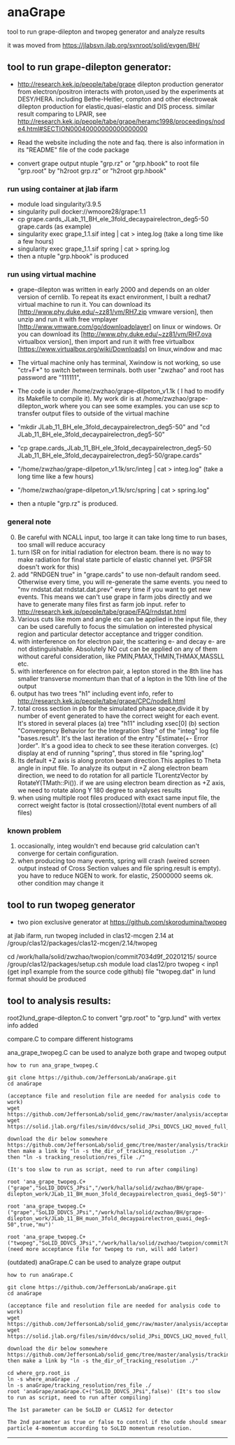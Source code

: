 # anaGrape
tool to run grape-dilepton and twopeg generator and analyze results

it was moved from https://jlabsvn.jlab.org/svnroot/solid/evgen/BH/

## tool to run grape-dilepton generator:

* http://research.kek.jp/people/tabe/grape 
dilepton production generator from electron/positron interacts with proton,used by the experiments at DESY/HERA. 
including Bethe-Heitler, compton and other electroweak dilepton production for elastic,quasi-elastic and DIS process.
similar result comparing to LPAIR, see http://research.kek.jp/people/tabe/grape/heramc1998/proceedings/node4.html#SECTION00040000000000000000

* Read the website including the note and faq. there is also information in its "README" file of the code package

* convert grape output ntuple "grp.rz" or "grp.hbook" to root file "grp.root" by "h2root grp.rz" or "h2root grp.hbook"

### run using container at jlab ifarm

* module load singularity/3.9.5
* singularity pull docker://wmoore28/grape:1.1
* cp grape.cards_JLab_11_BH_ele_3fold_decaypairelectron_deg5-50 grape.cards (as example)
* singularity exec grape_1.1.sif integ | cat > integ.log   (take a long time like a few hours)
* singularity exec grape_1.1.sif spring | cat  > spring.log
* then a ntuple "grp.hbook" is produced

### run using virtual machine 

* grape-dilepton was written in early 2000 and depends on an older version of cernlib. To repeat its exact environment, I built a redhat7 virtual machine to run it. You can download its [http://www.phy.duke.edu/~zz81/vm/RH7.zip vmware version], then unzip and run it with free vmplayer [http://www.vmware.com/go/downloadplayer] on linux or windows. Or you can download its [http://www.phy.duke.edu/~zz81/vm/RH7.ova virtualbox version], then import and run it with free virtualbox [https://www.virtualbox.org/wiki/Downloads] on linux,window and mac
* The virtual machine only has terminal, Xwindow is not working, so use "ctr+F*" to switch between terminals. both user "zwzhao" and root has password are "111111", 
* The code is under /home/zwzhao/grape-dilpeton_v1.1k ( I had to modify its Makefile to compile it). My work dir is at /home/zwzhao/grape-dilepton_work where you can see some examples. you can use scp to transfer output files to outside of the virtual machine

* "mkdir JLab_11_BH_ele_3fold_decaypairelectron_deg5-50" and "cd JLab_11_BH_ele_3fold_decaypairelectron_deg5-50"
* "cp grape.cards_JLab_11_BH_ele_3fold_decaypairelectron_deg5-50 JLab_11_BH_ele_3fold_decaypairelectron_deg5-50/grape.cards"
* "/home/zwzhao/grape-dilpeton_v1.1k/src/integ | cat > integ.log" (take a long time like a few hours)
* "/home/zwzhao/grape-dilpeton_v1.1k/src/spring | cat > spring.log"
* then a ntuple "grp.rz" is produced. 

### general note 

0. Be careful with NCALL input, too large it can take long time to run bases, too small will reduce accuracy
1. turn ISR on for initial radiation for electron beam. there is no way to make radiation for final state particle of elastic channel yet. (PSFSR doesn't work for this)
2. add "RNDGEN true" in "grape.cards" to use non-default random seed. Otherwise every time, you will re-generate the same events. you need to "mv rndstat.dat rndstat.dat.prev" every time if you want to get new events. This means we can't use grape in farm jobs directly and we have to generate many files first as farm job input. refer to http://research.kek.jp/people/tabe/grape/FAQ/rndstat.html
3. Various cuts like mom and angle etc can be applied in the input file, they can be used carefully to focus the simulation on interested physical region and particular detector acceptance and trigger condition.
4. with interference on for electron pair, the scattering e- and decay e- are not distinguishable. Absolutely NO cut can be applied on any of them without careful consideration, like PMIN,PMAX,THMIN,THMAX,MASSLL etc.
5. with interference on for electron pair, a lepton stored in the 8th line has smaller transverse momentum than that of a lepton in the 10th line of the output
6. output has two trees "h1" including event info, refer to http://research.kek.jp/people/tabe/grape/CPC/node8.html
7. total cross section in pb for the simulated phase space,divide it by number of event generated to have the correct weight for each event. It's stored in several places
   (a) tree "h11" including xsec[0]
   (b) section "Convergency Behavior for the Integration Step" of the "integ" log file "bases.result". It's the last iteration of the entry "Estimate(+- Error )order". It's a good idea to check to see these iteration converges.
   (c) display at end of running "spring", thus stored in file "spring.log"
8. Its default +Z axis is along proton beam direction.This applies to Theta angle in input file. To analyze its output in +Z along electron beam direction, we need to do rotation for all particle TLorentzVector by RotateY(TMath::Pi()). if we are using electron beam direction as +Z axis, we need to rotate along Y 180 degree to analyses results
9. when using multiple root files produced with exact same input file, the correct weight factor is (total crossection)/(total event numbers of all files)

### known problem
1. occasionally, integ wouldn't end because grid calculation can't converge for certain configuration. 
2. when producing too many events, spring will crash (weired screen output instead of Cross Section values and file spring.result is empty). you have to reduce NGEN to work. for elastic, 25000000 seems ok. other condition may change it

## tool to run twopeg generator

* two pion exclusive generator at https://github.com/skorodumina/twopeg

at jlab ifarm, run twopeg included in clas12-mcgen 2.14 at /group/clas12/packages/clas12-mcgen/2.14/twopeg

cd /work/halla/solid/zwzhao/twopion/commit7034d9f_20201215/
source /group/clas12/packages/setup.csh
module load clas12/pro
twopeg  < inp1   (get inp1 example from the source code github)
file "twopeg.dat" in lund format should be produced

## tool to analysis results:

root2lund_grape-dilepton.C to convert "grp.root" to "grp.lund" with vertex info added

compare.C to compare different histograms

ana_grape_twopeg.C can be used to analyze both grape and twopeg output

```
how to run ana_grape_twopeg.C

git clone https://github.com/JeffersonLab/anaGrape.git
cd anaGrape

(acceptance file and resolution file are needed for analysis code to work)
wget https://github.com/JeffersonLab/solid_gemc/raw/master/analysis/acceptance/result_JPsi/201501/acceptance_solid_JPsi_electron_target315_output.root
wget https://solid.jlab.org/files/sim/ddvcs/solid_JPsi_DDVCS_LH2_moved_full_even_mum_9e6_output_final.root

download the dir below somewhere
https://github.com/JeffersonLab/solid_gemc/tree/master/analysis/tracking_resolution
then make a link by "ln -s the_dir_of_tracking_resolution ./"
then "ln -s tracking_resolution/res_file ./"

(It's too slow to run as script, need to run after compiling)

root 'ana_grape_twopeg.C+("grape","SoLID_DDVCS_JPsi","/work/halla/solid/zwzhao/BH/grape-dilepton_work/JLab_11_BH_muon_3fold_decaypairelectron_quasi_deg5-50")'

root 'ana_grape_twopeg.C+("grape","SoLID_DDVCS_JPsi","/work/halla/solid/zwzhao/BH/grape-dilepton_work/JLab_11_BH_muon_3fold_decaypairelectron_quasi_deg5-50",true,"mu")'

root 'ana_grape_twopeg.C+("twopeg","SoLID_DDVCS_JPsi","/work/halla/solid/zwzhao/twopion/commit7034d9f_20201215/SoLID_JPsi_LH2_e_E11",false,"mu",3)'
(need more acceptance file for twopeg to run, will add later)

```

(outdated) anaGrape.C can be used to analyze grape output

```
how to run anaGrape.C

git clone https://github.com/JeffersonLab/anaGrape.git
cd anaGrape

(acceptance file and resolution file are needed for analysis code to work)
wget https://github.com/JeffersonLab/solid_gemc/raw/master/analysis/acceptance/result_JPsi/201501/acceptance_solid_JPsi_electron_target315_output.root
wget https://solid.jlab.org/files/sim/ddvcs/solid_JPsi_DDVCS_LH2_moved_full_even_mum_9e6_output_final.root

download the dir below somewhere
https://github.com/JeffersonLab/solid_gemc/tree/master/analysis/tracking_resolution
then make a link by "ln -s the_dir_of_tracking_resolution ./"

cd where_grp.root_is
ln -s where_anaGrape ./
ln -s anaGrape/tracking_resolution/res_file ./
root 'anaGrape/anaGrape.C+("SoLID_DDVCS_JPsi",false)' (It's too slow to run as script, need to run after compiling)

The 1st parameter can be SoLID or CLAS12 for detector

The 2nd parameter as true or false to control if the code should smear particle 4-momentum according to SoLID momentum resolution.
```


--------------------

